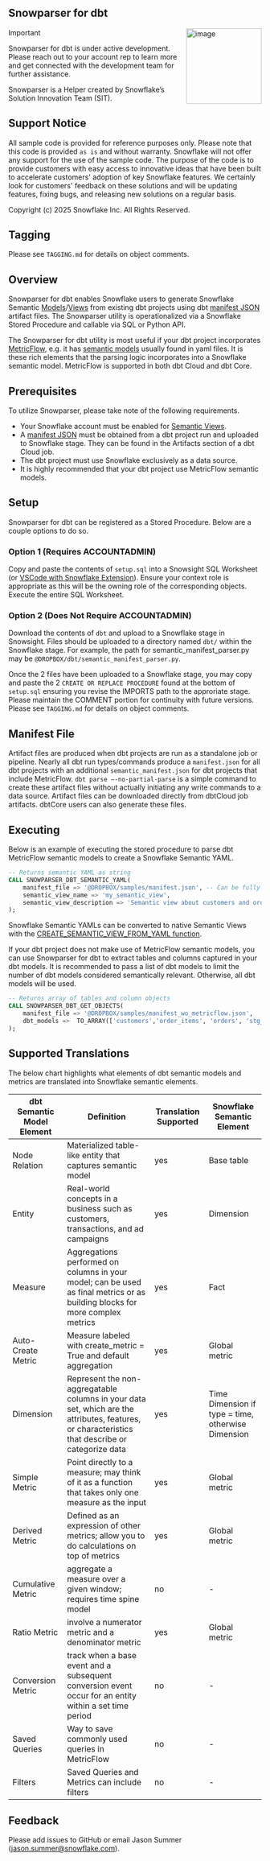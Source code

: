 ## Snowparser for dbt
<a href="https://emerging-solutions-toolbox.streamlit.app/">
    <img src="https://github.com/user-attachments/assets/aa206d11-1d86-4f32-8a6d-49fe9715b098" alt="image" width="150" align="right";">
</a>

> [!IMPORTANT]
> Snowparser for dbt is under active development.
> Please reach out to your account rep to learn more and get connected with the development team for further assistance.



Snowparser is a Helper created by Snowflake’s Solution Innovation Team (SIT).



## Support Notice

All sample code is provided for reference purposes only. Please note that this code is
provided `as is` and without warranty. Snowflake will not offer any support for the use
of the sample code. The purpose of the code is to provide customers with easy access to
innovative ideas that have been built to accelerate customers' adoption of key
Snowflake features. We certainly look for customers' feedback on these solutions and
will be updating features, fixing bugs, and releasing new solutions on a regular basis.

Copyright (c) 2025 Snowflake Inc. All Rights Reserved.

## Tagging
Please see `TAGGING.md` for details on object comments.

## Overview
Snowparser for dbt enables Snowflake users to generate Snowflake Semantic [Models](https://docs.snowflake.com/en/user-guide/snowflake-cortex/cortex-analyst/semantic-model-spec)/[Views](https://docs.snowflake.com/LIMITEDACCESS/semantic-views/overview) from existing dbt projects using dbt [manifest JSON](https://docs.getdbt.com/reference/artifacts/manifest-json) artifact files.  The Snowparser utility is operationalized via a Snowflake Stored Procedure and callable via SQL or Python API.

The Snowparser for dbt utility is most useful if your dbt project incorporates [MetricFlow](https://docs.getdbt.com/docs/build/about-metricflow), e.g. it has [semantic models](https://docs.getdbt.com/docs/build/semantic-models) usually found in yaml files. It is these rich elements that the parsing logic incorporates into a Snowflake semantic model. MetricFlow is supported in both dbt Cloud and dbt Core.

## Prerequisites
To utilize Snowparser, please take note of the following requirements.

- Your Snowflake account must be enabled for [Semantic Views](https://docs.snowflake.com/user-guide/views-semantic/overview).
- A [manifest JSON](https://docs.getdbt.com/reference/artifacts/manifest-json) must be obtained from a dbt project run and uploaded to Snowflake stage. They can be found in the Artifacts section of a dbt Cloud job.
- The dbt project must use Snowflake exclusively as a data source.
- It is highly recommended that your dbt project use MetricFlow semantic models.

## Setup
Snowparser for dbt can be registered as a Stored Procedure. Below are a couple options to do so.

### Option 1 (Requires ACCOUNTADMIN)
Copy and paste the contents of `setup.sql` into a Snowsight SQL Worksheet (or [VSCode with Snowflake Extension]((https://docs.snowflake.com/en/user-guide/vscode-ext))).
Ensure your context role is appropriate as this will be the owning role of the corresponding objects.
Execute the entire SQL Worksheet.

### Option 2 (Does Not Require ACCOUNTADMIN)
Download the contents of `dbt` and upload to a Snowflake stage in Snowsight.
Files should be uploaded to a directory named `dbt/` within the Snowflake stage.
For example, the path for semantic_manifest_parser.py may be `@DROPBOX/dbt/semantic_manifest_parser.py`.

Once the 2 files have been uploaded to a Snowflake stage, you may copy and paste the 2 `CREATE OR REPLACE PROCEDURE` found at the bottom of `setup.sql` ensuring you revise the IMPORTS path to the approriate stage. Please maintain the COMMENT portion for continuity with future versions. Please see `TAGGING.md` for details on object comments.

## Manifest File

Artifact files are produced when dbt projects are run as a standalone job or pipeline. Nearly all dbt run types/commands produce a `manifest.json` for all dbt projects with an additional `semantic_manifest.json` for dbt projects that include MetricFlow. `dbt parse —-no-partial-parse` is a simple command to create these artifact files without actually initiating any write commands to a data source. Artifact files can be downloaded directly from dbtCloud job artifacts. dbtCore users can also generate these files.

## Executing
Below is an example of executing the stored procedure to parse dbt MetricFlow semantic models to create a Snowflake Semantic YAML.

```sql
-- Returns semantic YAML as string
CALL SNOWPARSER_DBT_SEMANTIC_YAML(
    manifest_file => '@DROPBOX/samples/manifest.json', -- Can be fully qualified stage
    semantic_view_name => 'my_semantic_view',
    semantic_view_description => 'Semantic view about customers and orders'
);
```

Snowflake Semantic YAMLs can be converted to native Semantic Views with the [CREATE_SEMANTIC_VIEW_FROM_YAML function](https://docs.snowflake.com/en/sql-reference/stored-procedures/system_create_semantic_view_from_yaml).

If your dbt project does not make use of MetricFlow semantic models, you can use Snowparser for dbt to extract tables and columns captured in your dbt models.
It is recommended to pass a list of dbt models to limit the number of dbt models considered semantically relevant. Otherwise, all dbt models will be used.

```sql
-- Returns array of tables and column objects
CALL SNOWPARSER_DBT_GET_OBJECTS(
    manifest_file => '@DROPBOX/samples/manifest_wo_metricflow.json',
    dbt_models =>  TO_ARRAY(['customers','order_items', 'orders', 'stg_locations', 'stg_products'])
);
```

## Supported Translations
The below chart highlights what elements of dbt semantic models and metrics are translated into Snowflake semantic elements.

| dbt Semantic Model Element | Definition | Translation Supported | Snowflake Semantic Element |
|---------------------------|------------|---------------------|--------------------------|
| Node Relation | Materialized table-like entity that captures semantic model | yes | Base table |
| Entity | Real-world concepts in a business such as customers, transactions, and ad campaigns | yes | Dimension |
| Measure | Aggregations performed on columns in your model; can be used as final metrics or as building blocks for more complex metrics | yes | Fact |
| Auto-Create Metric | Measure labeled with create_metric = True and default aggregation | yes | Global metric |
| Dimension | Represent the non-aggregatable columns in your data set, which are the attributes, features, or characteristics that describe or categorize data | yes | Time Dimension if type = time, otherwise Dimension |
| Simple Metric | Point directly to a measure; may think of it as a function that takes only one measure as the input | yes | Global metric |
| Derived Metric | Defined as an expression of other metrics; allow you to do calculations on top of metrics | yes | Global metric |
| Cumulative Metric | aggregate a measure over a given window; requires time spine model | no | - |
| Ratio Metric | involve a numerator metric and a denominator metric | yes | Global metric |
| Conversion Metric | track when a base event and a subsequent conversion event occur for an entity within a set time period | no | - |
| Saved Queries | Way to save commonly used queries in MetricFlow | no | - |
| Filters | Saved Queries and Metrics can include filters | no | - |


## Feedback
Please add issues to GitHub or email Jason Summer (jason.summer@snowflake.com).
